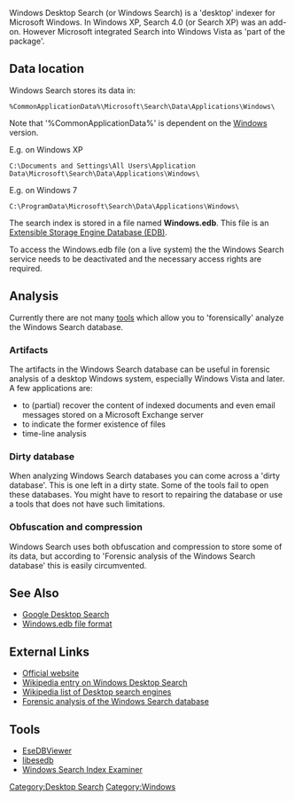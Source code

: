 Windows Desktop Search (or Windows Search) is a 'desktop' indexer for
Microsoft Windows. In Windows XP, Search 4.0 (or Search XP) was an
add-on. However Microsoft integrated Search into Windows Vista as 'part
of the package'.

## Data location

Windows Search stores its data in:

    %CommonApplicationData%\Microsoft\Search\Data\Applications\Windows\

Note that '%CommonApplicationData%' is dependent on the
[Windows](Windows "wikilink") version.

E.g. on Windows XP

    C:\Documents and Settings\All Users\Application Data\Microsoft\Search\Data\Applications\Windows\

E.g. on Windows 7

    C:\ProgramData\Microsoft\Search\Data\Applications\Windows\

The search index is stored in a file named **Windows.edb**. This file is
an [Extensible Storage Engine Database
(EDB)](Extensible_Storage_Engine_(ESE)_Database_File_(EDB)_format "wikilink").

To access the Windows.edb file (on a live system) the the Windows Search
service needs to be deactivated and the necessary access rights are
required.

## Analysis

Currently there are not many
[tools](Windows_Desktop_Search#Tools "wikilink") which allow you to
'forensically' analyze the Windows Search database.

### Artifacts

The artifacts in the Windows Search database can be useful in forensic
analysis of a desktop Windows system, especially Windows Vista and
later. A few applications are:

- to (partial) recover the content of indexed documents and even email
  messages stored on a Microsoft Exchange server
- to indicate the former existence of files
- time-line analysis

### Dirty database

When analyzing Windows Search databases you can come across a 'dirty
database'. This is one left in a dirty state. Some of the tools fail to
open these databases. You might have to resort to repairing the database
or use a tools that does not have such limitations.

### Obfuscation and compression

Windows Search uses both obfuscation and compression to store some of
its data, but according to 'Forensic analysis of the Windows Search
database' this is easily circumvented.

## See Also

- [Google Desktop Search](Google_Desktop_Search "wikilink")
- [Windows.edb file
  format](Extensible_Storage_Engine_(ESE)_Database_File_(EDB)_format "wikilink")

## External Links

- [Official website](http://www.microsoft.com/windows/desktopsearch/)
- [Wikipedia entry on Windows Desktop
  Search](http://en.wikipedia.org/wiki/Windows_Desktop_Search)
- [Wikipedia list of Desktop search
  engines](http://en.wikipedia.org/wiki/List_of_search_engines#Desktop_search_engines)
- [Forensic analysis of the Windows Search
  database](http://code.google.com/p/libesedb/downloads/detail?name=Forensic%20analysis%20of%20the%20Windows%20Search%20database.pdf)

## Tools

- [EseDBViewer](http://www.woany.co.uk/esedbviewer/)
- [libesedb](libesedb "wikilink")
- [Windows Search Index
  Examiner](http://www.lostpassword.com/search-index-examiner.htm)

[Category:Desktop Search](Category:Desktop_Search "wikilink")
[Category:Windows](Category:Windows "wikilink")